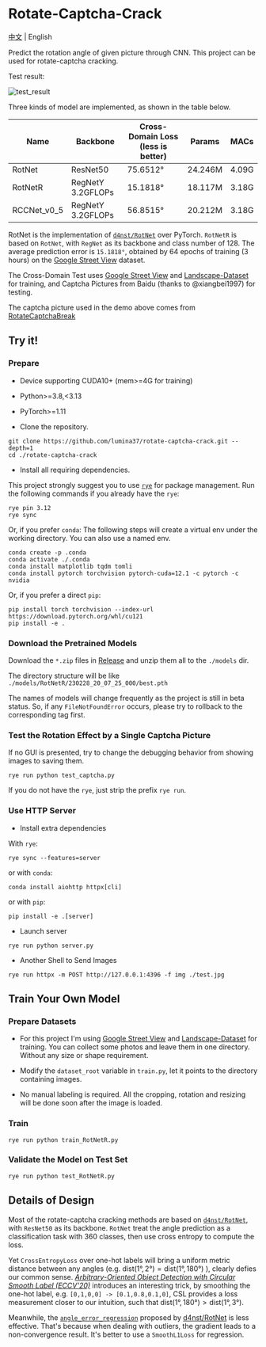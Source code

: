 # Rotate-Captcha-Crack

[中文](README_zh-cn.md) | English

Predict the rotation angle of given picture through CNN. This project can be used for rotate-captcha cracking.

Test result:

![test_result](https://user-images.githubusercontent.com/48282276/224320691-a8eefd23-392b-4580-a729-7869fa237eaa.png)

Three kinds of model are implemented, as shown in the table below.

| Name        | Backbone          | Cross-Domain Loss (less is better) | Params  | MACs  |
| ----------- | ----------------- | ---------------------------------- | ------- | ----- |
| RotNet      | ResNet50          | 75.6512°                           | 24.246M | 4.09G |
| RotNetR     | RegNetY 3.2GFLOPs | 15.1818°                           | 18.117M | 3.18G |
| RCCNet_v0_5 | RegNetY 3.2GFLOPs | 56.8515°                           | 20.212M | 3.18G |

RotNet is the implementation of [`d4nst/RotNet`](https://github.com/d4nst/RotNet/blob/master/train/train_street_view.py) over PyTorch. `RotNetR` is based on `RotNet`, with `RegNet` as its backbone and class number of 128. The average prediction error is `15.1818°`, obtained by 64 epochs of training (3 hours) on the [Google Street View](https://www.crcv.ucf.edu/data/GMCP_Geolocalization/) dataset.

The Cross-Domain Test uses [Google Street View](https://www.crcv.ucf.edu/data/GMCP_Geolocalization/) and [Landscape-Dataset](https://github.com/yuweiming70/Landscape-Dataset) for training, and Captcha Pictures from Baidu (thanks to @xiangbei1997) for testing.

The captcha picture used in the demo above comes from [RotateCaptchaBreak](https://github.com/chencchen/RotateCaptchaBreak/tree/master/data/baiduCaptcha)

## Try it!

### Prepare

+ Device supporting CUDA10+ (mem>=4G for training)

+ Python>=3.8,<3.13

+ PyTorch>=1.11

+ Clone the repository.

```shell
git clone https://github.com/lumina37/rotate-captcha-crack.git --depth=1
cd ./rotate-captcha-crack
```

+ Install all requiring dependencies.

This project strongly suggest you to use [`rye`](https://rye-up.com/) for package management. Run the following commands if you already have the `rye`:

```shell
rye pin 3.12
rye sync
```

Or, if you prefer `conda`: The following steps will create a virtual env under the working directory. You can also use a named env.

```shell
conda create -p .conda
conda activate ./.conda
conda install matplotlib tqdm tomli
conda install pytorch torchvision pytorch-cuda=12.1 -c pytorch -c nvidia
```

Or, if you prefer a direct `pip`:

```shell
pip install torch torchvision --index-url https://download.pytorch.org/whl/cu121
pip install -e .
```

### Download the Pretrained Models

Download the `*.zip` files in [Release](https://github.com/lumina37/rotate-captcha-crack/releases) and unzip them all to the `./models` dir.

The directory structure will be like `./models/RotNetR/230228_20_07_25_000/best.pth`

The names of models will change frequently as the project is still in beta status. So, if any `FileNotFoundError` occurs, please try to rollback to the corresponding tag first.

### Test the Rotation Effect by a Single Captcha Picture

If no GUI is presented, try to change the debugging behavior from showing images to saving them.

```shell
rye run python test_captcha.py
```

If you do not have the `rye`, just strip the prefix `rye run`.

### Use HTTP Server

+ Install extra dependencies

With `rye`:

```shell
rye sync --features=server
```

or with `conda`:

```shell
conda install aiohttp httpx[cli]
```

or with `pip`:

```shell
pip install -e .[server]
```

+ Launch server

```shell
rye run python server.py
```

+ Another Shell to Send Images

```shell
rye run httpx -m POST http://127.0.0.1:4396 -f img ./test.jpg
```

## Train Your Own Model

### Prepare Datasets

+ For this project I'm using [Google Street View](https://www.crcv.ucf.edu/data/GMCP_Geolocalization/) and [Landscape-Dataset](https://github.com/yuweiming70/Landscape-Dataset) for training. You can collect some photos and leave them in one directory. Without any size or shape requirement.

+ Modify the `dataset_root` variable in `train.py`, let it points to the directory containing images.

+ No manual labeling is required. All the cropping, rotation and resizing will be done soon after the image is loaded.

### Train


```shell
rye run python train_RotNetR.py
```

### Validate the Model on Test Set

```shell
rye run python test_RotNetR.py
```

## Details of Design

Most of the rotate-captcha cracking methods are based on [`d4nst/RotNet`](https://github.com/d4nst/RotNet), with `ResNet50` as its backbone. `RotNet` treat the angle prediction as a classification task with 360 classes, then use cross entropy to compute the loss.

Yet `CrossEntropyLoss` over one-hot labels will bring a uniform metric distance between any angles (e.g. $\mathrm{dist}(1°, 2°) = \mathrm{dist}(1°, 180°)$ ), clearly defies our common sense. *[Arbitrary-Oriented Object Detection with Circular Smooth Label (ECCV'20)](https://www.researchgate.net/profile/Xue-Yang-69/publication/343636147_Arbitrary-Oriented_Object_Detection_with_Circular_Smooth_Label/links/5f46456b458515b7295797fd/Arbitrary-Oriented-Object-Detection-with-Circular-Smooth-Label.pdf)* introduces an interesting trick, by smoothing the one-hot label, e.g. `[0,1,0,0] -> [0.1,0.8,0.1,0]`, CSL provides a loss measurement closer to our intuition, such that $\mathrm{dist}(1°,180°) \gt \mathrm{dist}(1°,3°)$.

Meanwhile, the [`angle_error_regression`](https://github.com/d4nst/RotNet/blob/a56ea59818bbdd76d4dd8d83b8bbbaae6a802310/utils.py#L30-L36) proposed by [d4nst/RotNet](https://github.com/d4nst/RotNet) is less effective. That's because when dealing with outliers, the gradient leads to a non-convergence result. It's better to use a `SmoothL1Loss` for regression.
